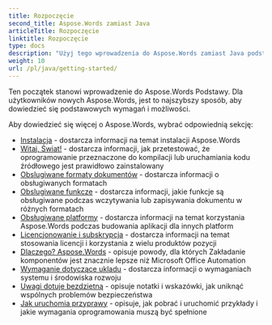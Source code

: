 ```yaml
---
title: Rozpoczęcie
second_title: Aspose.Words zamiast Java
articleTitle: Rozpoczęcie
linktitle: Rozpoczęcie
type: docs
description: "Użyj tego wprowadzenia do Aspose.Words zamiast Java podstawy do rozpoczęcia realizacji wartości Aspose.Words dla twojego interesu."
weight: 10
url: /pl/java/getting-started/
---
```


Ten początek stanowi wprowadzenie do Aspose.Words Podstawy. Dla użytkowników nowych Aspose.Words, jest to najszybszy sposób, aby dowiedzieć się podstawowych wymagań i możliwości.

Aby dowiedzieć się więcej o Aspose.Words, wybrać odpowiednią sekcję:

- [Instalacja](/words/pl/java/installation/) - dostarcza informacji na temat instalacji Aspose.Words
- [Witaj, Świat!](/words/pl/java/hello-world/) - dostarcza informacji, jak przetestować, że oprogramowanie przeznaczone do kompilacji lub uruchamiania kodu źródłowego jest prawidłowo zainstalowany
- [Obslugiwane formaty dokumentów](/words/pl/java/supported-document-formats/) - dostarcza informacji o obsługiwanych formatach
- [Obslugiwane funkcze](/words/pl/java/features/) - dostarcza informacji, jakie funkcje są obsługiwane podczas wczytywania lub zapisywania dokumentu w różnych formatach
- [Obsługiwane platformy](https://docs.aspose.com/words/java/platforms-and-interoperability/) - dostarcza informacji na temat korzystania Aspose.Words podczas budowania aplikacji dla innych platform
- [Licencjonowanie i subskrypcja](/words/pl/java/licensing/) - dostarcza informacji na temat stosowania licencji i korzystania z wielu produktów pozycji
- [Dlaczego? Aspose.Words](https://docs.aspose.com/words/java/aspose-words-or-other-solutions/) - opisuje powody, dla których Zakładanie komponentów jest znacznie lepsze niż Microsoft Office Automation
- [Wymaganie dotyczące ukladu](/words/pl/java/system-requirements/) - dostarcza informacji o wymaganiach systemu i środowiska rozwoju
- [Uwagi dotuje bezdzietną](/words/pl/java/security/) - opisuje notatki i wskazówki, jak uniknąć wspólnych problemów bezpieczeństwa
- [Jak uruchomia przyprawy](/words/pl/java/how-to-run-the-examples/) - opisuje, jak pobrać i uruchomić przykłady i jakie wymagania oprogramowania muszą być spełnione
